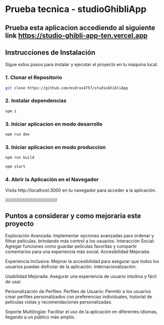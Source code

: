 # Prueba tecnica - studioGhibliApp 

## Prueba esta aplicacion accediendo al siguiente link https://studio-ghibli-app-ten.vercel.app

## Instrucciones de Instalación

Sigue estos pasos para instalar y ejecutar el proyecto en tu máquina local.

### 1. Clonar el Repositorio

```bash
git clone https://github.com/esdras4757/studioGhibliApp
```

### 2. Instalar dependencias

```bash
npm i
```

### 3. Iniciar aplicacion en modo desarrollo

```bash
npm run dev
```

### 3. Iniciar aplicacion en modo produccion

```bash
npm run build

npm start
```

### 4. Abrir la Aplicación en el Navegador
Visita http://localhost:3000 en tu navegador para acceder a la aplicación.

/////////////////////////////////

## Puntos a considerar y como mejoraria este proyecto

Exploración Avanzada: Implementar opciones avanzadas para ordenar y filtrar películas, brindando más control a los usuarios.
Interacción Social: Agregar funciones como guardar películas favoritas y compartir comentarios para una experiencia más social.
Accesibilidad Mejorada:

Experiencia Inclusiva: Mejorar la accesibilidad para asegurar que todos los usuarios puedan disfrutar de la aplicación.
Internacionalización:

Usabilidad Mejorada: Asegurar una experiencia de usuario intuitiva y fácil de usar.

Personalización de Perfiles: Perfiles de Usuario: Permitir a los usuarios crear perfiles personalizados con preferencias individuales, 
historial de películas vistas y recomendaciones personalizadas.

Soporte Multilingüe: Facilitar el uso de la aplicación en diferentes idiomas, llegando a un público más amplio.
